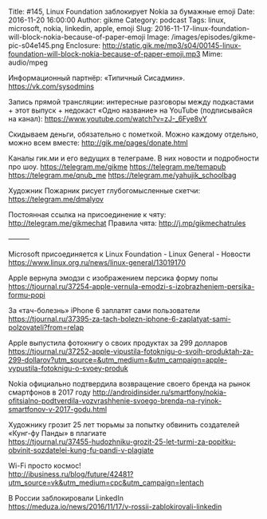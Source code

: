 Title: #145, Linux Foundation заблокирует Nokia за бумажные emoji
Date: 2016-11-20 16:00:00
Author: gikme
Category: podcast
Tags: linux, microsoft, nokia, linkedin, apple, emoji
Slug: 2016-11-17-linux-foundation-will-block-nokia-because-of-paper-emoji
Image: /images/episodes/gikme-pic-s04e145.png
Enclosure: http://static.gik.me/mp3/s04/00145-linux-foundation-will-block-nokia-because-of-paper-emoji.mp3
Mime: audio/mpeg


Информационный партнёр:
«Типичный Сисадмин».
<https://vk.com/sysodmins>

Запись прямой трансляции: интересные разговоры между подкастами + этот выпуск + недокаст «Одно название» на YouTube (подписывайся на канал):
<https://www.youtube.com/watch?v=zJ-_6Fye8vY>

Скидываем деньги, обязательно с пометкой.
Можно каждому отдельно, можно всем вместе:
<http://gik.me/pages/donate.html>

Каналы гик.ми и его ведущих в телеграме. В них новости и подробности про шоу.
<https://telegram.me/gikme>
<https://telegram.me/temapub>
<https://telegram.me/qnub_me>
<https://telegram.me/yahujik_schoolbag>

Художник Пожарник рисует глубогомысленные скетчи:
<https://telegram.me/dmalyov>

Постоянная ссылка на присоединение к чяту: <http://telegram.me/gikmechat>
Правила чята: <http://j.mp/gikmechatrules>

———

Microsoft присоединяется к Linux Foundation - Linux General - Новости  
<https://www.linux.org.ru/news/linux-general/13019170>

Apple вернула эмодзи с изображением персика форму попы  
<https://tjournal.ru/37254-apple-vernula-emodzi-s-izobrazheniem-persika-formu-popi>

За «тач-болезнь» iPhone 6 заплатят сами пользователи  
<https://tjournal.ru/37395-za-tach-bolezn-iphone-6-zaplatyat-sami-polzovateli?from=relap>

Apple выпустила фотокнигу о своих продуктах за 299 долларов  
<https://tjournal.ru/37252-apple-vipustila-fotoknigu-o-svoih-produktah-za-299-dollarov?utm_source=&utm_medium=&utm_campaign=apple-vypustila-fotoknigu-o-svoey-produk>

Nokia официально подтвердила возвращение своего бренда на рынок смартфонов в 2017 году 
<http://androidinsider.ru/smartfony/nokia-ofitsialno-podtverdila-vozvrashhenie-svoego-brenda-na-ryinok-smartfonov-v-2017-godu.html>

Художнику грозит 25 лет тюрьмы за попытку обвинить создателей «Кунг-фу Панды» в плагиате  
<https://tjournal.ru/37455-hudozhniku-grozit-25-let-turmi-za-popitku-obvinit-sozdatelei-kung-fu-pandi-v-plagiate>

Wi-Fi просто космос!  
<http://ibusiness.ru/blog/future/42481?utm_source=vk&utm_medium=cpc&utm_campaign=lentach>

В России заблокировали LinkedIn  
<https://meduza.io/news/2016/11/17/v-rossii-zablokirovali-linkedin>